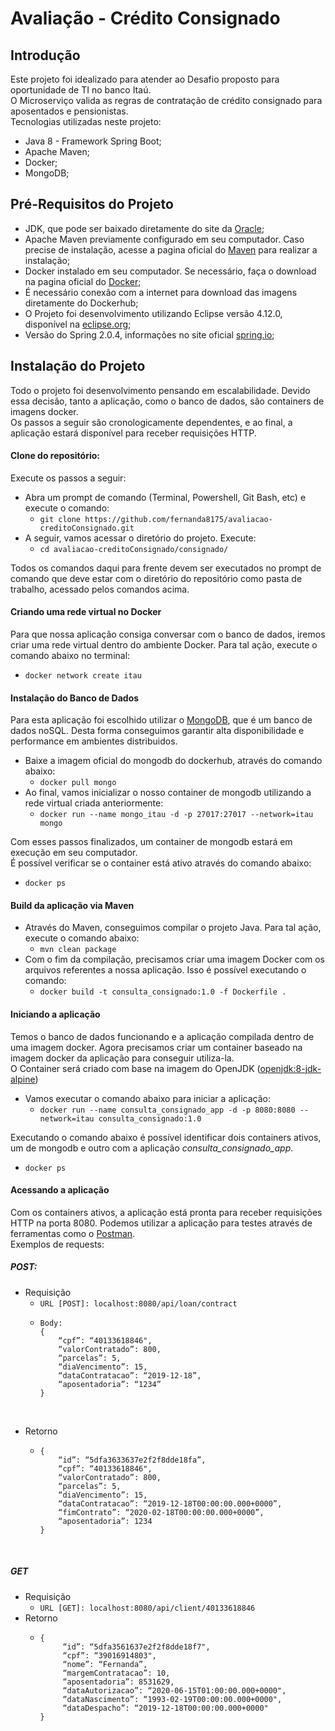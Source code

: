 # Avaliação - Crédito Consignado

## Introdução
Este projeto foi idealizado para atender ao Desafio proposto para oportunidade de TI no banco Itaú.  
O Microserviço valida as regras de contratação de crédito consignado para aposentados e pensionistas.  
Tecnologias utilizadas neste projeto:
 - Java 8 - Framework Spring Boot; 
 - Apache Maven;
 - Docker;
 - MongoDB;
 
## Pré-Requisitos do Projeto
- JDK, que pode ser baixado diretamente do site da [Oracle](https://www.oracle.com/technetwork/java/javase/downloads/index.html);  
- Apache Maven previamente configurado em seu computador. Caso precise de instalação, acesse a pagina oficial do [Maven](https://maven.apache.org/install.html) para realizar a instalação;
- Docker instalado em seu computador. Se necessário, faça o download na pagina oficial do [Docker](https://www.docker.com/products/docker-desktop);
- É necessário conexão com a internet para download das imagens diretamente do Dockerhub;
- O Projeto foi desenvolvimento utilizando Eclipse versão 4.12.0, disponível na [eclipse.org](https://www.eclipse.org/downloads/packages/release/2019-06/r/eclipse-ide-eclipse-committers);
- Versão do Spring 2.0.4, informações no site oficial [spring.io](https://spring.io/blog/2018/07/30/spring-boot-2-0-4-available-now);
​
## Instalação do Projeto
Todo o projeto foi desenvolvimento pensando em escalabilidade. Devido essa decisão, tanto a aplicação, como o banco de dados, são containers de imagens docker.  
Os passos a seguir são cronologicamente dependentes, e ao final, a aplicação estará disponível para receber requisições HTTP.
​
#### Clone do repositório:
Execute os passos a seguir:
- Abra um prompt de comando (Terminal, Powershell, Git Bash, etc) e execute o comando:  
  - `git clone https://github.com/fernanda8175/avaliacao-creditoConsignado.git`  
- A seguir, vamos acessar o diretório do projeto. Execute:  
  - `cd avaliacao-creditoConsignado/consignado/`  
  
Todos os comandos daqui para frente devem ser executados no prompt de comando que deve estar com o diretório do repositório como pasta de trabalho, acessado pelos comandos acima. 
​
#### Criando uma rede virtual no Docker
Para que nossa aplicação consiga conversar com o banco de dados, iremos criar uma rede virtual dentro do ambiente Docker.
Para tal ação, execute o comando abaixo no terminal:  
- `docker network create itau`
​
#### Instalação do Banco de Dados
Para esta aplicação foi escolhido utilizar o [MongoDB](https://www.mongodb.com/), que é um banco de dados noSQL. Desta forma conseguimos garantir alta disponibilidade e performance em ambientes distribuidos.
​
- Baixe a imagem oficial do mongodb do dockerhub, através do comando abaixo:
  - `docker pull mongo`  
- Ao final, vamos inicializar o nosso container de mongodb utilizando a rede virtual criada anteriormente:
  - `docker run --name mongo_itau -d -p 27017:27017 --network=itau mongo`  

Com esses passos finalizados, um container de mongodb estará em execução em seu computador.  
É possível verificar se o container está ativo através do comando abaixo:  
- `docker ps`
​
#### Build da aplicação via Maven
- Através do Maven, conseguimos compilar o projeto Java. Para tal ação, execute o comando abaixo:
  - `mvn clean package`
- Com o fim da compilação, precisamos criar uma imagem Docker com os arquivos referentes a nossa aplicação. Isso é possível executando o comando:  
  - `docker build -t consulta_consignado:1.0 -f Dockerfile .`
  
#### Iniciando a aplicação
Temos o banco de dados funcionando e a aplicação compilada dentro de uma imagem docker. Agora precisamos criar um container baseado na imagem docker da aplicação para conseguir utiliza-la.  
O Container será criado com base na imagem do OpenJDK ([openjdk:8-jdk-alpine](https://hub.docker.com/layers/openjdk/library/openjdk/8-jdk-alpine/images/sha256-210ecd2595991799526a62a7099718b149e3bbefdb49764cc2a450048e0dd4c0))
​
- Vamos executar o comando abaixo para iniciar a aplicação:
  - `docker run --name consulta_consignado_app -d -p 8080:8080 --network=itau consulta_consignado:1.0`  

Executando o comando abaixo é possível identificar dois containers ativos, um de mongodb e outro com a aplicação *consulta_consignado_app*.    
- `docker ps`
​
#### Acessando a aplicação
Com os containers ativos, a aplicação está pronta para receber requisições HTTP na porta 8080. Podemos utilizar a aplicação para testes através de ferramentas como o [Postman](https://www.getpostman.com/downloads/).  
Exemplos de requests:
​
##### POST:
- Requisição  
  - `URL [POST]: localhost:8080/api/loan/contract`  
  - ```
    Body:  
    {
        “cpf”: “40133618846",
        “valorContratado”: 800,
        “parcelas”: 5,
        “diaVencimento”: 15,
        “dataContratacao”: “2019-12-18”,
        “aposentadoria”: “1234”
    }
​
- Retorno
  - ```
    {
        “id”: “5dfa3633637e2f2f8dde18fa”,
        “cpf”: “40133618846",
        “valorContratado”: 800,
        “parcelas”: 5,
        “diaVencimento”: 15,
        “dataContratacao”: “2019-12-18T00:00:00.000+0000”,
        “fimContrato”: “2020-02-18T00:00:00.000+0000”,
        “aposentadoria”: 1234
    }
​
##### GET
- Requisição
  - `URL [GET]: localhost:8080/api/client/40133618846`
- Retorno
  - ```
    {
         “id”: “5dfa3561637e2f2f8dde18f7",
         “cpf”: “39016914803",
         “nome”: “Fernanda”,
         “margemContratacao”: 10,
         “aposentadoria”: 8531629,
         “dataAutorizacao”: “2020-06-15T01:00:00.000+0000",
         “dataNascimento”: “1993-02-19T00:00:00.000+0000",
         “dataDespacho”: “2019-12-18T00:00:00.000+0000"
    }
